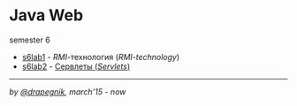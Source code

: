 # Java Web
semester 6

* [s6lab1](https://github.com/Drapegnik/bsu/tree/master/programming/java/sem6/lab1) - *RMI*-технология (*RMI-technology*)
* [s6lab2](https://github.com/Drapegnik/bsu/tree/master/programming/java/sem6/lab2) - [Сервлеты (*Servlets*)](https://drapegnik.github.io/bsu/programming/java/sem6/lab2)

***

*by [@drapegnik](https://github.com/Drapegnik), march'15 - now*